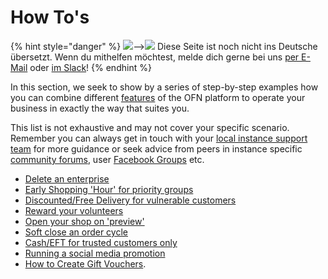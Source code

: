 # How To's

{% hint style="danger" %}
![](https://firebasestorage.googleapis.com/v0/b/gitbook-28427.appspot.com/o/assets%2F-L9rgk4wEweX_zxXIzmW%2F-LpeYcYHvFT89zDzVlG4%2F-LpeZq2i0oaAbNYfYfu5%2FCapture%20du%202019-09-26%2000-38-19.png?alt=media&token=aef3eea2-4d60-4d24-99ec-6edbda36b45c)--&gt;​![](https://firebasestorage.googleapis.com/v0/b/gitbook-28427.appspot.com/o/assets%2F-L9rgk4wEweX_zxXIzmW%2F-MdHZQzZkj-9uNA4c3qD%2F-MdIF6yxdsNWC5BK3awW%2FFlagge%20Deutschland.jpg?alt=media&token=9bbe895b-2aa1-40da-8221-01fb74558b92) Diese Seite ist noch nicht ins Deutsche übersetzt. Wenn du mithelfen möchtest, melde dich gerne bei uns [per E-Mail](mailto:konrad@openfoodnetwork.de) oder [im Slack](https://join.slack.com/t/openfoodnetwork/shared_invite/zt-9sjkjdlu-r02kUMP1zbrTgUhZhYPF~A)!
{% endhint %}

In this section, we seek to show by a series of step-by-step examples how you can combine different [features](../../basic-features/) of the OFN platform to operate your business in exactly the way that suites you.

This list is not exhaustive and may not cover your specific scenario. Remember you can always get in touch with your [local instance support team](../../local-ofn-organizations-and-contacts.md) for more guidance or seek advice from peers in instance specific [community forums](https://community.openfoodnetwork.org.uk/), user [Facebook Groups](https://www.facebook.com/groups/thrivingfoodhub) etc.

* [Delete an enterprise](delete-an-enterprise.md)
* [Early Shopping 'Hour' for priority groups](early-shopping-hour-for-priority-groups.md)
* [Discounted/Free Delivery for vulnerable customers](discounted-free-delivery-for-vulnerable-customers.md)
* [Reward your volunteers](reward-your-volunteers.md)
* [Open your shop on 'preview'](open-your-shop-on-preview.md)
* [Soft close an order cycle](soft-close-an-order-cycle.md)
* [Cash/EFT for trusted customers only](cash-efts-for-trusted-customers-only.md)
* [Running a social media promotion](running-a-social-media-promotion.md)
* [How to Create Gift Vouchers](how-to-create-gift-vouchers.md).


